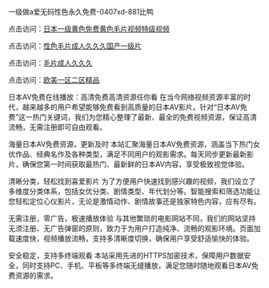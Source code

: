 一级做a爱无码性色永久免费-0407xd-881比鸭


点击访问：<a href="https://tfda.pages.dev/">日本一级黄色免费黄色毛片视频特级视频</a>

点击访问：<a href="https://cfad.pages.dev/">性色毛片成人久久久国产一级片</a>

点击访问：<a href="https://bsdf-5f5.pages.dev/">毛片成人久久久</a>

点击访问：<a href="https://gsd-agv.pages.dev/">欧美一区二区精品</a>


日本AV免费在线播放：高清免费高清资源任你看
在当今网络视频资源丰富的时代，越来越多的用户希望能够免费看到高质量的日本AV影片。针对“日本AV免费”这一热门关键词，我们为您精心整理了最新、最全的免费视频资源，保证高清流畅，无需注册即可自由观看。

海量日本AV免费资源，更新及时
本站汇聚海量日本AV免费资源，涵盖当下热门女优作品、经典名作及各种类型，满足不同用户的观影需求。每天同步更新最新影片，确保您第一时间获取最热门、最新鲜的日本AV内容，享受极致视觉体验。

清晰分类，轻松找到喜爱影片
为了方便用户快速找到感兴趣的视频，我们设立了多维度分类体系，包括女优分类、剧情类型、年代划分等。智能搜索和筛选功能让您轻松定位心仪影片，无论是激情动作、剧情故事还是独家特色内容，应有尽有。

无需注册，零广告，极速播放体验
与其他繁琐的电影网站不同，我们的网站坚持无须注册、无广告弹窗的原则，致力于为用户打造纯净、流畅的观影环境。页面加载速度快，视频播放流畅，支持多清晰度切换，确保用户享受舒适愉快的体验。

安全稳定，支持多终端观看
本站采用先进的HTTPS加密技术，保障用户数据安全，同时支持PC、手机、平板等多终端无缝播放，满足您随时随地观看日本AV免费资源的需求。


<span style="display:none;">[Canonical link](https://github.com/xued2604/463097 ）</span>
